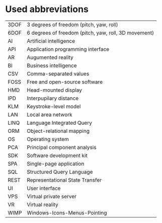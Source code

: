 # Used abbreviations

| | |
|-|-|
| 3DOF | 3 degrees of freedom (pitch, yaw, roll) |
| 6DOF | 6 degrees of freedom (pitch, yaw, roll, 3D movement) |
| AI | Artificial intelligence |
| API | Application programming interface |
| AR | Augumented reality |
| BI | Business intelligence |
| CSV | Comma-separated values |
| FOSS | Free and open-source software |
| HMD | Head-mounted display |
| IPD | Interpupilary distance |
| KLM | Keystroke-level model |
| LAN | Local area network |
| LINQ | Language Integrated Query |
| ORM | Object-relational mapping |
| OS | Operating system |
| PCA | Principal component analysis |
| SDK | Software development kit |
| SPA | Single-page application |
| SQL | Structured Query Language |
| REST | Representational State Transfer |
| UI | User interface |
| VPS | Virtual private server |
| VR | Virtual reality |
| WIMP | Windows-Icons-Menus-Pointing |